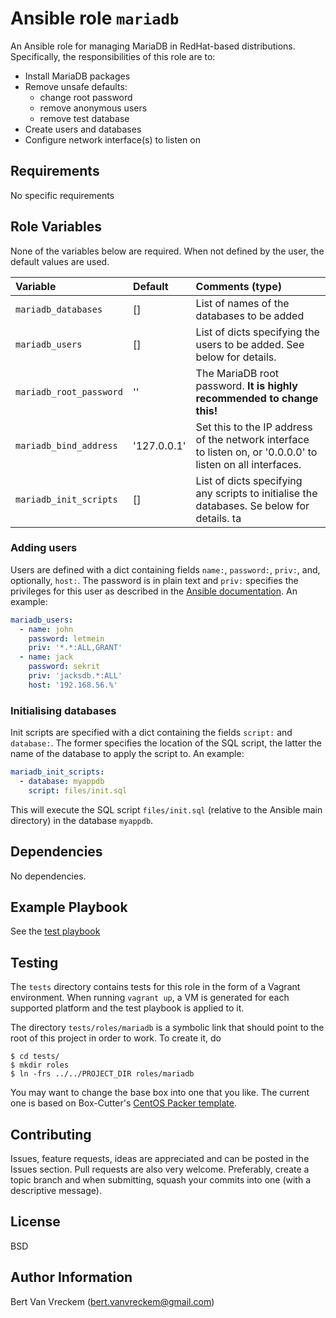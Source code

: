 # Ansible role `mariadb`

An Ansible role for managing MariaDB in RedHat-based distributions. Specifically, the responsibilities of this role are to:

- Install MariaDB packages
- Remove unsafe defaults:
    - change root password
    - remove anonymous users
    - remove test database
- Create users and databases
- Configure network interface(s) to listen on

## Requirements

No specific requirements

## Role Variables

None of the variables below are required. When not defined by the user, the default values are used.

| Variable                | Default     | Comments (type)                                                                                             |
| :---                    | :---        | :---                                                                                                        |
| `mariadb_databases`     | []          | List of names of the databases to be added                                                                  |
| `mariadb_users`         | []          | List of dicts specifying the users to be added. See below for details.                                      |
| `mariadb_root_password` | ''          | The MariaDB root password. **It is highly recommended to change this!**                                     |
| `mariadb_bind_address`  | '127.0.0.1' | Set this to the IP address of the network interface to listen on, or '0.0.0.0' to listen on all interfaces. |
| `mariadb_init_scripts`  | []          | List of dicts specifying any scripts to initialise the databases. Se below for details. ta                  |


### Adding users

Users are defined with a dict containing fields `name:`, `password:`, `priv:`, and, optionally, `host:`. The password is in plain text and `priv:` specifies the privileges for this user as described in the [Ansible documentation](http://docs.ansible.com/mysql_user_module.html). An example:

```Yaml
mariadb_users:
  - name: john
    password: letmein
    priv: '*.*:ALL,GRANT'
  - name: jack
    password: sekrit
    priv: 'jacksdb.*:ALL'
    host: '192.168.56.%'
```

### Initialising databases

Init scripts are specified with a dict containing the fields `script:` and `database:`. The former specifies the location of the SQL script, the latter the name of the database to apply the script to. An example:

```Yaml
mariadb_init_scripts:
  - database: myappdb
    script: files/init.sql
```

This will execute the SQL script `files/init.sql` (relative to the Ansible main directory) in the database `myappdb`.

## Dependencies

No dependencies.

## Example Playbook

See the [test playbook](tests/test.yml)

## Testing

The `tests` directory contains tests for this role in the form of a Vagrant environment. When running `vagrant up`, a VM is generated for each supported platform and the test playbook is applied to it.

The directory `tests/roles/mariadb` is a symbolic link that should point to the root of this project in order to work. To create it, do

```ShellSession
$ cd tests/
$ mkdir roles
$ ln -frs ../../PROJECT_DIR roles/mariadb
```

You may want to change the base box into one that you like. The current one is based on Box-Cutter's [CentOS Packer template](https://github.com/boxcutter/centos).

## Contributing

Issues, feature requests, ideas are appreciated and can be posted in the Issues section. Pull requests are also very welcome. Preferably, create a topic branch and when submitting, squash your commits into one (with a descriptive message).

## License

BSD

## Author Information

Bert Van Vreckem (bert.vanvreckem@gmail.com)

